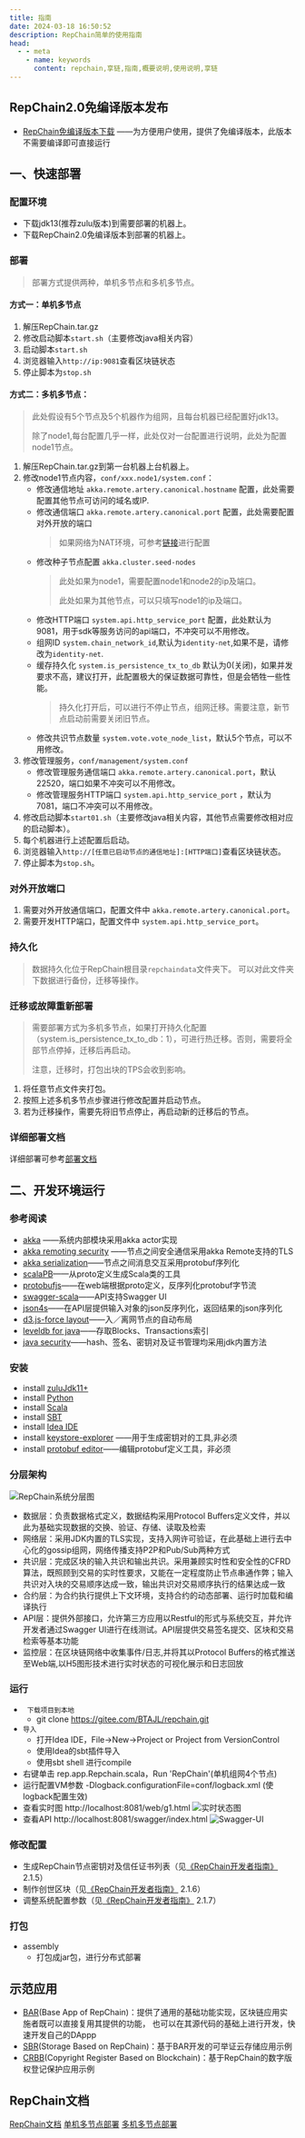 ```yaml
---
title: 指南
date: 2024-03-18 16:50:52
description: RepChain简单的使用指南
head:
  - - meta
    - name: keywords
      content: repchain,享链,指南,概要说明,使用说明,享链
---
```


## RepChain2.0免编译版本发布
- [RepChain免编译版本下载](https://github.com/RepChain-Group/repchain-package/releases) ——为方便用户使用，提供了免编译版本，此版本不需要编译即可直接运行

## 一、快速部署

### 配置环境

* 下载jdk13(推荐zulu版本)到需要部署的机器上。
* 下载RepChain2.0免编译版本到部署的机器上。

### 部署
   > 部署方式提供两种，单机多节点和多机多节点。
#### 方式一：单机多节点

1. 解压RepChain.tar.gz
2. 修改启动脚本`start.sh`（主要修改java相关内容）
3. 启动脚本`start.sh`
4. 浏览器输入`http://ip:9081`查看区块链状态
5. 停止脚本为`stop.sh`

#### 方式二：多机多节点：

> 此处假设有5个节点及5个机器作为组网，且每台机器已经配置好jdk13。
>
> 除了node1,每台配置几乎一样，此处仅对一台配置进行说明，此处为配置node1节点。

1. 解压RepChain.tar.gz到第一台机器上台机器上。
2. 修改node1节点内容，`conf/xxx.node1/system.conf`：
   * 修改通信地址 `akka.remote.artery.canonical.hostname` 配置，此处需要配置其他节点可访问的域名或IP.
   * 修改通信端口 `akka.remote.artery.canonical.port` 配置，此处需要配置对外开放的端口
     > 如果网络为NAT环境，可参考[链接](https://repcas.gitee.io/repchain-doc/deploy/#_14)进行配置
   * 修改种子节点配置 `akka.cluster.seed-nodes`
     > 此处如果为node1，需要配置node1和node2的ip及端口。
     >
     > 此处如果为其他节点，可以只填写node1的ip及端口。
   * 修改HTTP端口 `system.api.http_service_port` 配置，此处默认为9081，用于sdk等服务访问的api端口，不冲突可以不用修改。
   * 组网ID `system.chain_network_id`,默认为`identity-net`,如果不是，请修改为`identity-net`.
   * 缓存持久化 `system.is_persistence_tx_to_db` 默认为0(关闭)，如果并发要求不高，建议打开，此配置极大的保证数据可靠性，但是会牺牲一些性能。
     > 持久化打开后，可以进行不停止节点，组网迁移。需要注意，新节点启动前需要关闭旧节点。
   * 修改共识节点数量 `system.vote.vote_node_list`，默认5个节点，可以不用修改。
3. 修改管理服务，`conf/management/system.conf`
   * 修改管理服务通信端口 `akka.remote.artery.canonical.port`，默认22520，端口如果不冲突可以不用修改。
   * 修改管理服务HTTP端口 `system.api.http_service_port` ，默认为7081，端口不冲突可以不用修改。
4. 修改启动脚本`start01.sh`（主要修改java相关内容，其他节点需要修改相对应的启动脚本）。
5. 每个机器进行上述配置后启动。
6. 浏览器输入`http://[任意已启动节点的通信地址]:[HTTP端口]`查看区块链状态。
7. 停止脚本为`stop.sh`。

### 对外开放端口

1. 需要对外开放通信端口，配置文件中 `akka.remote.artery.canonical.port`。
2. 需要开发HTTP端口，配置文件中 `system.api.http_service_port`。

### 持久化

> 数据持久化位于RepChain根目录`repchaindata`文件夹下。
> 可以对此文件夹下数据进行备份，迁移等操作。

### 迁移或故障重新部署

> 需要部署方式为多机多节点，如果打开持久化配置（system.is_persistence_tx_to_db：1），可进行热迁移。否则，需要将全部节点停掉，迁移后再启动。
>
> 注意，迁移时，打包出块的TPS会收到影响。

1. 将任意节点文件夹打包。
2. 按照上述多机多节点步骤进行修改配置并启动节点。
3. 若为迁移操作，需要先将旧节点停止，再启动新的迁移后的节点。

### 详细部署文档

详细部署可参考[部署文档](https://repcas.gitee.io/repchain-doc/deploy/)

## 二、开发环境运行

### 参考阅读
- [akka](https://akka.io/) ——系统内部模块采用akka actor实现
- [akka remoting security](http://doc.akka.io/docs/akka/current/scala/remoting.html) ——节点之间安全通信采用akka Remote支持的TLS
- [akka serialization](http://doc.akka.io/docs/akka/current/scala/serialization.html)——节点之间消息交互采用protobuf序列化
- [scalaPB](https://scalapb.github.io/)——从proto定义生成Scala类的工具
- [protobufjs](https://github.com/dcodeIO/ProtoBuf.js/)——在web端根据proto定义，反序列化protobuf字节流
- [swagger-scala](https://github.com/swagger-api/swagger-scala-module)——API支持Swagger UI
- [json4s](https://github.com/json4s/json4s)——在API层提供输入对象的json反序列化，返回结果的json序列化
- [d3.js-force layout](https://github.com/d3/d3-3.x-api-reference/blob/master/Force-Layout.md)——入／离网节点的自动布局
- [leveldb for java](https://github.com/dain/leveldb)——存取Blocks、Transactions索引
- [java security](http://docs.oracle.com/javase/8/docs/technotes/guides/security/index.html)——hash、签名、密钥对及证书管理均采用jdk内置方法

### 安装
- install [zuluJdk11+](https://www.azul.com/downloads/zulu-community/?&architecture=x86-64-bit&package=jdk)
- install [Python](http://www.python.org/downloads/)
- install [Scala](https://www.scala-lang.org/download/)
- install [SBT](http://www.scala-sbt.org/release/docs/Setup.html)
- install [Idea IDE](https://www.jetbrains.com/idea/download/#section=windows)
- install [keystore-explorer](http://keystore-explorer.org/) ——用于生成密钥对的工具,非必须
- install [protobuf editor](https://github.com/Enide/polyglot-maven-editors)——编辑protobuf定义工具，非必须

### 分层架构
![RepChain系统分层图](/img/113645_f9476663_1598833.webp)
- 数据层：负责数据格式定义，数据结构采用Protocol Buffers定义文件，并以此为基础实现数据的交换、验证、存储、读取及检索
- 网络层：采用JDK内置的TLS实现，支持入网许可验证，在此基础上进行去中心化的gossip组网，网络传播支持P2P和Pub/Sub两种方式
- 共识层：完成区块的输入共识和输出共识。采用兼顾实时性和安全性的CFRD算法，既照顾到交易的实时性要求，又能在一定程度防止节点串通作弊；输入共识对入块的交易顺序达成一致，输出共识对交易顺序执行的结果达成一致
- 合约层：为合约执行提供上下文环境，支持合约的动态部署、运行时加载和编译执行
- API层：提供外部接口，允许第三方应用以Restful的形式与系统交互，并允许开发者通过Swagger UI进行在线测试。API层提供交易签名提交、区块和交易检索等基本功能
- 监控层：在区块链网络中收集事件/日志,并将其以Protocol Buffers的格式推送至Web端,以H5图形技术进行实时状态的可视化展示和日志回放

### 运行
- ` 下载项目到本地`
  - git clone https://gitee.com/BTAJL/repchain.git
- `导入`
  - 打开Idea IDE，File->New->Project or Project from VersionControl
  - 使用Idea的sbt插件导入
  - 使用sbt shell 进行compile
- 右键单击 rep.app.Repchain.scala，Run 'RepChain'(单机组网4个节点)
- 运行配置VM参数 -Dlogback.configurationFile=conf/logback.xml (使logback配置生效)
- 查看实时图 http://localhost:8081/web/g1.html
  ![实时状态图](/img/174424_b02748a4_1598833.webp)
- 查看API  http://localhost:8081/swagger/index.html
  ![Swagger-UI](/img/165836_553469bc_1598833.webp "swagger-ui.png")

### 修改配置
- 生成RepChain节点密钥对及信任证书列表（见[《RepChain开发者指南》](https://gitee.com/BTAJL/repchain/attach_files/235993/download) 2.1.5）
- 制作创世区块（见[《RepChain开发者指南》](https://gitee.com/BTAJL/repchain/attach_files/235993/download) 2.1.6）
- 调整系统配置参数（见[《RepChain开发者指南》](https://gitee.com/BTAJL/repchain/attach_files/235993/download) 2.1.7）

### 打包
- assembly
  - 打包成jar包，进行分布式部署

## 示范应用
- [BAR](https://gitee.com/linkel/bar)(Base App of RepChain)：提供了通用的基础功能实现，区块链应用实施者既可以直接复用其提供的功能， 也可以在其源代码的基础上进行开发，快速开发自己的DAppp
- [SBR](https://gitee.com/JayTsang/bar)(Storage Based on RepChain)：基于BAR开发的可举证云存储应用示例
- [CRBB](https://gitee.com/linkel/CRBBV1.0)(Copyright Register Based on Blockchain)：基于RepChain的数字版权登记保护应用示例

## RepChain文档
[RepChain文档](https://gitee.com/BTAJL/repchain/attach_files)   [单机多节点部署](https://iscas1-my.sharepoint.cn/:v:/g/personal/zhengls_iscas1_partner_onmschina_cn/EaghaEdYxndOm1f7H01RNVoBRqWm7v5kCFXUZ4QwVVP7Wg?e=fIa58e)   [多机多节点部署](https://iscas1-my.sharepoint.cn/:v:/g/personal/zhengls_iscas1_partner_onmschina_cn/Ebk4-kDPg25KjE-9oSBKTuEBwD9pTJeQAgal_AYquLPHzg?e=D9tQNF)

